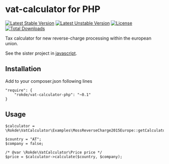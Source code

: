 # vat-calculator for PHP

[![Latest Stable Version](https://poser.pugx.org/rokde/vat-calculator-php/v/stable.svg)](https://packagist.org/packages/rokde/vat-calculator-php) [![Latest Unstable Version](https://poser.pugx.org/rokde/vat-calculator-php/v/unstable.svg)](https://packagist.org/packages/rokde/vat-calculator-php) [![License](https://poser.pugx.org/rokde/vat-calculator-php/license.svg)](https://packagist.org/packages/rokde/vat-calculator-php) [![Total Downloads](https://poser.pugx.org/rokde/vat-calculator-php/downloads.svg)](https://packagist.org/packages/rokde/vat-calculator-php)

Tax calculator for new reverse-charge processing within the european union.

See the sister project in [javascript](https://github.com/rokde/vat-calculator).

## Installation

Add to your composer.json following lines

	"require": {
		"rokde/vat-calculator-php": "~0.1"
	}
	
	
## Usage


	$calculator = \Rokde\VatCalculator\Examples\MossReverseCharge2015Europe::getCalculator('DE');

	$country = "AT";
	$company = false;

	/* @var \Rokde\VatCalculator\Price price */
	$price = $calculator->calculate($country, $company);
	
